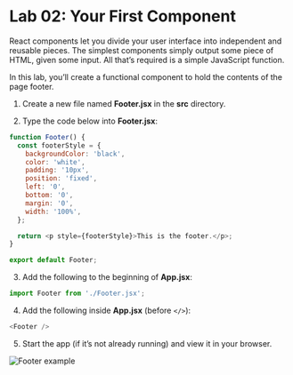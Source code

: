 # Lab 02: Your First Component

React components let you divide your user interface into independent and reusable pieces. The simplest components simply output some piece of HTML, given some input. All that’s required is a simple JavaScript function.

In this lab, you’ll create a functional component to hold the contents of the page footer.

1. Create a new file named **Footer.jsx** in the **src** directory.

2. Type the code below into **Footer.jsx**:

```javascript
function Footer() {
  const footerStyle = {
    backgroundColor: 'black',
    color: 'white',
    padding: '10px',
    position: 'fixed',
    left: '0',
    bottom: '0',
    margin: '0',
    width: '100%',
  };

  return <p style={footerStyle}>This is the footer.</p>;
}

export default Footer;
```

3. Add the following to the beginning of **App.jsx**:

```javascript
import Footer from './Footer.jsx';
```

4. Add the following inside **App.jsx** (before `</>`):

```javascript
<Footer />
```

5. Start the app (if it’s not already running) and view it in your browser.

![Footer example](media/image5.png)
